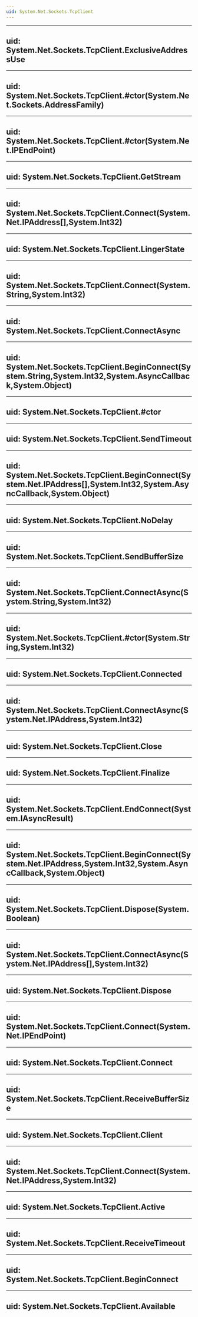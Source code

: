 ```yaml
---
uid: System.Net.Sockets.TcpClient
---
```


---
uid: System.Net.Sockets.TcpClient.ExclusiveAddressUse
---

---
uid: System.Net.Sockets.TcpClient.#ctor(System.Net.Sockets.AddressFamily)
---

---
uid: System.Net.Sockets.TcpClient.#ctor(System.Net.IPEndPoint)
---

---
uid: System.Net.Sockets.TcpClient.GetStream
---

---
uid: System.Net.Sockets.TcpClient.Connect(System.Net.IPAddress[],System.Int32)
---

---
uid: System.Net.Sockets.TcpClient.LingerState
---

---
uid: System.Net.Sockets.TcpClient.Connect(System.String,System.Int32)
---

---
uid: System.Net.Sockets.TcpClient.ConnectAsync
---

---
uid: System.Net.Sockets.TcpClient.BeginConnect(System.String,System.Int32,System.AsyncCallback,System.Object)
---

---
uid: System.Net.Sockets.TcpClient.#ctor
---

---
uid: System.Net.Sockets.TcpClient.SendTimeout
---

---
uid: System.Net.Sockets.TcpClient.BeginConnect(System.Net.IPAddress[],System.Int32,System.AsyncCallback,System.Object)
---

---
uid: System.Net.Sockets.TcpClient.NoDelay
---

---
uid: System.Net.Sockets.TcpClient.SendBufferSize
---

---
uid: System.Net.Sockets.TcpClient.ConnectAsync(System.String,System.Int32)
---

---
uid: System.Net.Sockets.TcpClient.#ctor(System.String,System.Int32)
---

---
uid: System.Net.Sockets.TcpClient.Connected
---

---
uid: System.Net.Sockets.TcpClient.ConnectAsync(System.Net.IPAddress,System.Int32)
---

---
uid: System.Net.Sockets.TcpClient.Close
---

---
uid: System.Net.Sockets.TcpClient.Finalize
---

---
uid: System.Net.Sockets.TcpClient.EndConnect(System.IAsyncResult)
---

---
uid: System.Net.Sockets.TcpClient.BeginConnect(System.Net.IPAddress,System.Int32,System.AsyncCallback,System.Object)
---

---
uid: System.Net.Sockets.TcpClient.Dispose(System.Boolean)
---

---
uid: System.Net.Sockets.TcpClient.ConnectAsync(System.Net.IPAddress[],System.Int32)
---

---
uid: System.Net.Sockets.TcpClient.Dispose
---

---
uid: System.Net.Sockets.TcpClient.Connect(System.Net.IPEndPoint)
---

---
uid: System.Net.Sockets.TcpClient.Connect
---

---
uid: System.Net.Sockets.TcpClient.ReceiveBufferSize
---

---
uid: System.Net.Sockets.TcpClient.Client
---

---
uid: System.Net.Sockets.TcpClient.Connect(System.Net.IPAddress,System.Int32)
---

---
uid: System.Net.Sockets.TcpClient.Active
---

---
uid: System.Net.Sockets.TcpClient.ReceiveTimeout
---

---
uid: System.Net.Sockets.TcpClient.BeginConnect
---

---
uid: System.Net.Sockets.TcpClient.Available
---

